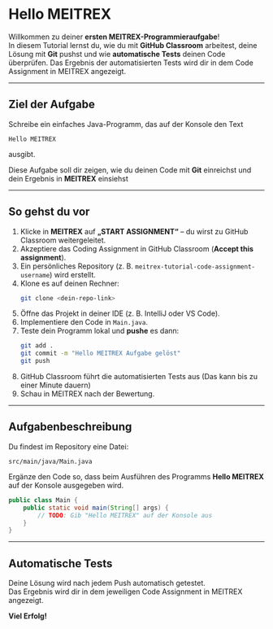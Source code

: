 # Hello MEITREX

Willkommen zu deiner **ersten MEITREX-Programmieraufgabe**!   
In diesem Tutorial lernst du, wie du mit **GitHub Classroom** arbeitest, deine Lösung mit **Git** pushst und wie **automatische Tests** deinen Code überprüfen.
Das Ergebnis der automatisierten Tests wird dir in dem Code Assignment in MEITREX angezeigt.

---

## Ziel der Aufgabe

Schreibe ein einfaches Java-Programm, das auf der Konsole den Text  
```
Hello MEITREX
```
ausgibt.

Diese Aufgabe soll dir zeigen, wie du deinen Code mit **Git** einreichst und dein Ergebnis in **MEITREX** einsiehst 

---

## So gehst du vor

1. Klicke in **MEITREX** auf **„START ASSIGNMENT“** – du wirst zu GitHub Classroom weitergeleitet.
2. Akzeptiere das Coding Assignment in GitHub Classroom (**Accept this assignment**).  
3. Ein persönliches Repository (z. B. `meitrex-tutorial-code-assignment-username`) wird erstellt.  
4. Klone es auf deinen Rechner:  
   ```bash
   git clone <dein-repo-link>
   ```
5. Öffne das Projekt in deiner IDE (z. B. IntelliJ oder VS Code).  
6. Implementiere den Code in `Main.java`.  
7. Teste dein Programm lokal und **pushe** es dann:  
   ```bash
   git add .
   git commit -m "Hello MEITREX Aufgabe gelöst"
   git push
   ```
8. GitHub Classroom führt die automatisierten Tests aus (Das kann bis zu einer Minute dauern)
9. Schau in MEITREX nach der Bewertung.

---

## Aufgabenbeschreibung

Du findest im Repository eine Datei:

```
src/main/java/Main.java
```

Ergänze den Code so, dass beim Ausführen des Programms **Hello MEITREX** auf der Konsole ausgegeben wird.

```java
public class Main {
    public static void main(String[] args) {
        // TODO: Gib "Hello MEITREX" auf der Konsole aus
    }
}
```

---

## Automatische Tests

Deine Lösung wird nach jedem Push automatisch getestet.  
Das Ergebnis wird dir in dem jeweiligen Code Assignment in MEITREX angezeigt.

**Viel Erfolg!**
